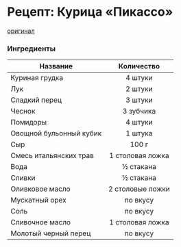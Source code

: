 # Рецепт: Курица «Пикассо»
[оригинал](https://eda.ru/recepty/osnovnye-blyuda/kurica-pikasso-25902)

### Ингредиенты
| Название        	| Количество    |
| -------------   	|:-------------:|
| Куриная грудка  | 4 штуки | 
| Лук  | 2 штуки  | 
| Сладкий перец  |   3 штуки  | 
| Чеснок | 3 зубчика | 
| Помидоры | 4 штуки| 
| Овощной бульонный кубик|  1 штука| 
| Сыр|  100 г| 
| Смесь итальянских трав | 1 столовая ложка| 
| Вода|  ½ стакана| 
| Сливки | ½ стакана| 
| Оливковое масло | 2 столовые ложки| 
| Мускатный орех | по вкусу| 
| Соль |  по вкусу| 
| Сливочное масло | 1 столовая ложка| 
| Молотый черный перец | по вкусу| 





